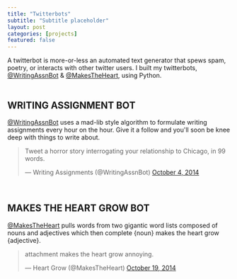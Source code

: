 ```yaml
---
title: "Twitterbots"
subtitle: "Subtitle placeholder"
layout: post
categories: [projects]
featured: false
---
```


A twitterbot is more-or-less an automated text generator that spews spam, poetry, or interacts with other twitter users. I built my twitterbots, <a href="http://twitter.com/writingassnbot" >@WritingAssnBot</a>  &  <a href="http://twitter.com/MakesTheHeart" >@MakesTheHeart</a>, using Python. 
<br>
<br>

## WRITING ASSIGNMENT BOT

<a href="http://twitter.com/writingassnbot" >@WritingAssnBot</a> uses a mad-lib style algorithm to formulate writing assignments every hour on the hour. Give it a follow and you'll soon be knee deep with things to write about.

<blockquote class="twitter-tweet" lang="en"><p lang="en" dir="ltr">Tweet a horror story interrogating your relationship to Chicago, in 99 words.</p>&mdash; Writing Assignments (@WritingAssnBot) <a href="https://twitter.com/WritingAssnBot/status/518520954142883841">October 4, 2014</a></blockquote>
<script async src="//platform.twitter.com/widgets.js" charset="utf-8"></script>
<br>

## MAKES THE HEART GROW BOT

<a href="http://twitter.com/MakesTheHeart" >@MakesTheHeart</a> pulls words from two gigantic word lists composed of nouns and adjectives which then complete {noun} makes the heart grow {adjective}. 

<blockquote class="twitter-tweet" lang="en"><p lang="en" dir="ltr">attachment makes the heart grow annoying.</p>&mdash; Heart Grow (@MakesTheHeart) <a href="https://twitter.com/MakesTheHeart/status/523685061766701057">October 19, 2014</a></blockquote>
<script async src="//platform.twitter.com/widgets.js" charset="utf-8"></script>
